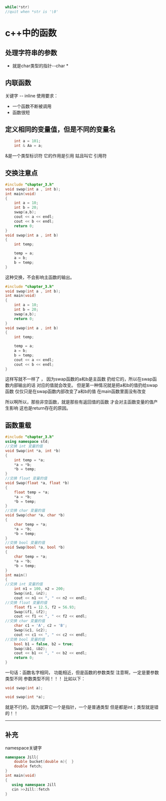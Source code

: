 ```cpp
while(*str)
//quit when *str is '\0'
```

# c++中的函数

## 处理字符串的参数

- 就是char类型的指针--char *

## 内联函数

关键字 -- inline
使用要求：

- 一个函数不断被调用
- 函数很短

## 定义相同的变量值，但是不同的变量名

```cpp
    int a = 101;
    int & Aa = a;
```

&是一个类型标识符
它的作用是引用
姑且叫它 引用符

## 交换注意点

```cpp
#include "chapter_3.h"
void swap(int a , int b);
int main(void)
{
    int a = 10;
    int b = 20;
    swap(a,b);
    cout << a << endl;
    cout << b << endl;
    return 0;
}
void swap(int a , int b)
{
    int temp;

    temp = a;
    a = b;
    b = temp;
}

```

这种交换，不会影响主函数的输出。

```cpp
#include "chapter_3.h"
void swap(int a , int b);
int main(void)
{
    int a = 10;
    int b = 20;
    swap(a,b);
    return 0;
}
void swap(int a , int b)
{
    int temp;

    temp = a;
    a = b;
    b = temp;
    cout << a << endl;
    cout << b << endl;
}
```

这样写就不一样了 ，
因为swap函数的a和b是主函数
扔给它的，所以在swap函数内部输出的话
对应的值就会改变。
但是第一种情况就是把a和b的值扔给swap函数
仅仅只是在swap函数内部改变了a和b的值
在main函数里面没有改变

所以啊所以，那些非空函数，就是那些有返回值的函数
才会对主函数变量的值产生影响
这也是return存在的原因。

## 函数重载

```cpp
#include "chapter_3.h"
using namespace std;
//交换 int 变量的值
void Swap(int *a, int *b)
{
    int temp = *a;
    *a = *b;
    *b = temp;
}
//交换 float 变量的值
void Swap(float *a, float *b)
{
    float temp = *a;
    *a = *b;
    *b = temp;
}
//交换 char 变量的值
void Swap(char *a, char *b)
{
    char temp = *a;
    *a = *b;
    *b = temp;
}
//交换 bool 变量的值
void Swap(bool *a, bool *b)
{
    char temp = *a;
    *a = *b;
    *b = temp;
}
int main()
{
//交换 int 变量的值
    int n1 = 100, n2 = 200;
    Swap(&n1, &n2);
    cout << n1 << ", " << n2 << endl;
//交换 float 变量的值
    float f1 = 12.5, f2 = 56.93;
    Swap(&f1, &f2);
    cout << f1 << ", " << f2 << endl;
//交换 char 变量的值
    char c1 = 'A', c2 = 'B';
    Swap(&c1, &c2);
    cout << c1 << ", " << c2 << endl;
//交换 bool 变量的值
    bool b1 = false, b2 = true;
    Swap(&b1, &b2);
    cout << b1 << ", " << b2 << endl;
    return 0;
}
```

一句话：函数名字相同，
功能相近，但是函数的参数类型
注意啊，一定是要参数类型不同
参数类型不同！！！
比如以下：

```cpp
void swap(int a);

void swap(int *a);
```

就是不行的，因为就算它一个是指针，一个是普通类型
但是都是int；类型就是错的！！

---

## 补充

namespace关键字

```cpp
namespace Jill{
    double bucket(double n){  }
    double fetch;
}
int main(void)
{
   using namespace Jill
   cin >>Jill::fetch 
}
```
